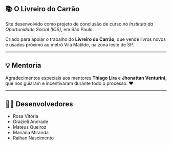## 📚 O Livreiro do Carrão

Site desenvolvido como projeto de conclusão de curso no *Instituto da Oportunidade Social (IOS)*, em São Paulo.

Criado para apoiar o trabalho do **Livreiro do Carrão**, que vende livros novos e usados próximo ao metrô Vila Matilde, na zona leste de SP.

---

## 💡 Mentoria

Agradecimentos especiais aos mentores **Thiago Lira** e **Jhonattan Venturini**, que nos guiaram e incentivaram durante todo o processo. ❤️

---

## 👩‍💻 Desenvolvedores

- Rosa Vitória  
- Grazieli Andrade  
- Mateus Queiroz  
- Mariana Miranda  
- Raihan Nascimento
